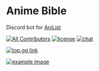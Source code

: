 # Anime Bible
 Discord bot for [AniList](https://anilist.co)

[![All Contributors](https://img.shields.io/badge/all_contributors-1-orange.svg?style=flat-square)](#contributors-)
[![license](https://img.shields.io/github/license/Chr1sDev/rebel-fleet-admiral?style=flat-square)](LICENSE)
[![chat](https://img.shields.io/discord/700453406061494292?style=flat-square)](https://discord.gg/STpSM5W)


[![top.gg link](https://top.gg/api/widget/763464598959292458.svg)](https://top.gg/bot/763464598959292458)


[![example image](https://chr1s.dev/assets/anime.png)](https://chr1s.dev/anime)
